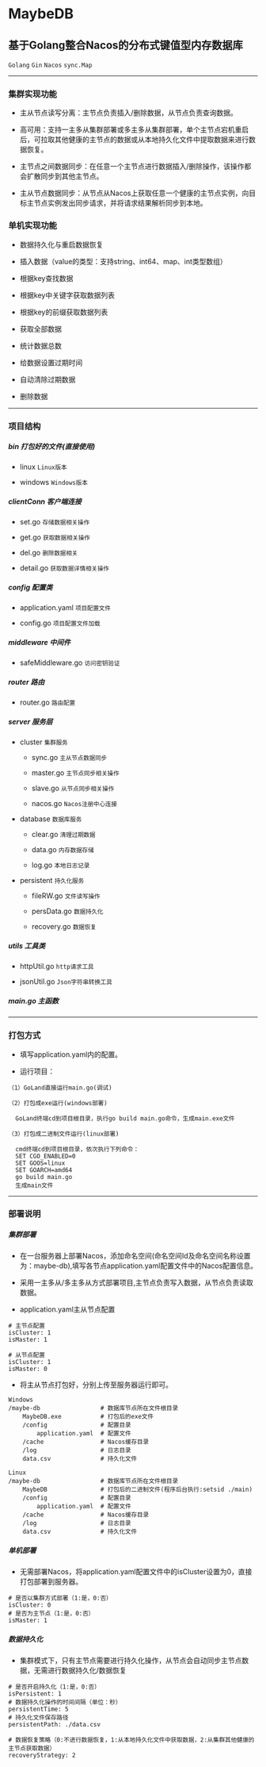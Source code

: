 # MaybeDB

## 基于Golang整合Nacos的分布式键值型内存数据库

`Golang` `Gin` `Nacos` `sync.Map`

***

### 集群实现功能

* 主从节点读写分离：主节点负责插入/删除数据，从节点负责查询数据。

* 高可用：支持一主多从集群部署或多主多从集群部署，单个主节点宕机重启后，可拉取其他健康的主节点的数据或从本地持久化文件中提取数据来进行数据恢复。

* 主节点之间数据同步：在任意一个主节点进行数据插入/删除操作，该操作都会扩散同步到其他主节点。

* 主从节点数据同步：从节点从Nacos上获取任意一个健康的主节点实例，向目标主节点实例发出同步请求，并将请求结果解析同步到本地。

### 单机实现功能

* 数据持久化与重启数据恢复

* 插入数据（value的类型：支持string、int64、map、int类型数组）

* 根据key查找数据

* 根据key中关键字获取数据列表

* 根据key的前缀获取数据列表

* 获取全部数据

* 统计数据总数

* 给数据设置过期时间

* 自动清除过期数据

* 删除数据

***

### 项目结构

##### bin 打包好的文件(直接使用)

* linux `Linux版本`

* windows `Windows版本`

##### clientConn 客户端连接

* set.go `存储数据相关操作`

* get.go `获取数据相关操作`

* del.go `删除数据相关`

* detail.go `获取数据详情相关操作`

##### config 配置类

* application.yaml `项目配置文件`

* config.go `项目配置文件加载`

##### middleware 中间件

* safeMiddleware.go `访问密钥验证`

##### router 路由

* router.go `路由配置`

##### server 服务层

* cluster `集群服务`

  * sync.go `主从节点数据同步`

  * master.go `主节点同步相关操作`

  * slave.go `从节点同步相关操作`

  * nacos.go `Nacos注册中心连接`

* database `数据库服务`

  * clear.go `清理过期数据`

  * data.go `内存数据存储`

  * log.go `本地日志记录`

* persistent `持久化服务`

  * fileRW.go `文件读写操作`

  * persData.go `数据持久化`

  * recovery.go `数据恢复`

##### utils 工具类

* httpUtil.go `http请求工具`

* jsonUtil.go `Json字符串转换工具`

##### main.go 主函数

***

### 打包方式

* 填写application.yaml内的配置。

* 运行项目：

```
（1）GoLand直接运行main.go(调试)
```

```
（2）打包成exe运行(windows部署)

  GoLand终端cd到项目根目录，执行go build main.go命令，生成main.exe文件
```

```
（3）打包成二进制文件运行(linux部署)

  cmd终端cd到项目根目录，依次执行下列命令：
  SET CGO_ENABLED=0
  SET GOOS=linux
  SET GOARCH=amd64
  go build main.go
  生成main文件
```

***

### 部署说明

##### 集群部署

* 在一台服务器上部署Nacos，添加命名空间(命名空间Id及命名空间名称设置为：maybe-db),填写各节点application.yaml配置文件中的Nacos配置信息。

* 采用一主多从/多主多从方式部署项目,主节点负责写入数据，从节点负责读取数据。

* application.yaml主从节点配置

```
# 主节点配置
isCluster: 1
isMaster: 1
```

```
# 从节点配置
isCluster: 1
isMaster: 0
```

* 将主从节点打包好，分别上传至服务器运行即可。

```
Windows
/maybe-db                 # 数据库节点所在文件根目录
    MaybeDB.exe           # 打包后的exe文件
    /config               # 配置目录
        application.yaml  # 配置文件
    /cache                # Nacos缓存目录
    /log                  # 日志目录
    data.csv              # 持久化文件
```

```
Linux
/maybe-db                 # 数据库节点所在文件根目录
    MaybeDB               # 打包后的二进制文件(程序后台执行:setsid ./main)
    /config               # 配置目录
        application.yaml  # 配置文件
    /cache                # Nacos缓存目录
    /log                  # 日志目录
    data.csv              # 持久化文件
```

##### 单机部署

* 无需部署Nacos，将application.yaml配置文件中的isCluster设置为0，直接打包部署到服务器。

```
# 是否以集群方式部署（1:是，0:否）
isCluster: 0
# 是否为主节点（1:是，0:否）
isMaster: 1
```

##### 数据持久化

* 集群模式下，只有主节点需要进行持久化操作，从节点会自动同步主节点数据，无需进行数据持久化/数据恢复

```
# 是否开启持久化（1:是，0:否）
isPersistent: 1
# 数据持久化操作的时间间隔（单位：秒）
persistentTime: 5
# 持久化文件保存路径
persistentPath: ./data.csv
```

```
# 数据恢复策略（0:不进行数据恢复，1:从本地持久化文件中获取数据，2:从集群其他健康的主节点获取数据）
recoveryStrategy: 2
```